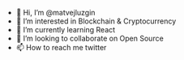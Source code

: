 - 👋 Hi, I’m @matvejluzgin
- 👀 I’m interested in Blockchain & Cryptocurrency
- 🌱 I’m currently learning React
- 💞️ I’m looking to collaborate on Open Source
- 📫 How to reach me twitter

<!---
matvejluzgin/matvejluzgin is a ✨ special ✨ repository because its `README.md` (this file) appears on your GitHub profile.
You can click the Preview link to take a look at your changes.
--->
